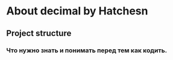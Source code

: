 # About decimal by Hatchesn

## Project structure

### Что нужно знать и понимать перед тем как кодить.

